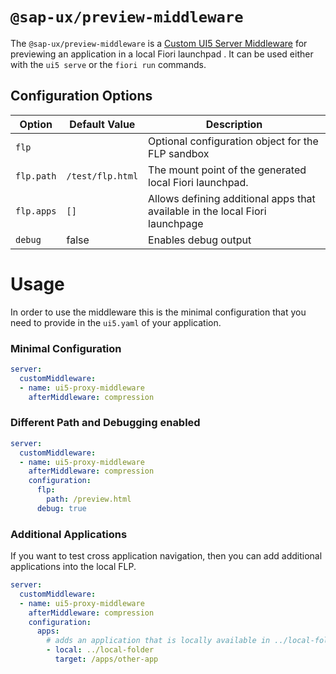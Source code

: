 #  `@sap-ux/preview-middleware`

The `@sap-ux/preview-middleware` is a [Custom UI5 Server Middleware](https://sap.github.io/ui5-tooling/pages/extensibility/CustomServerMiddleware) for previewing an application in a local Fiori launchpad . It can be used either with the `ui5 serve` or the `fiori run` commands.

## Configuration Options
| Option       | Default Value | Description |
| ------------ | ------------- | ----------- |
| `flp`        |               | Optional configuration object for the FLP sandbox |
| `flp.path`   | `/test/flp.html`   | The mount point of the generated local Fiori launchpad. |
| `flp.apps`   | `[]`          | Allows defining additional apps that available in the local Fiori launchpage |
| `debug`      | false         | Enables debug output |

# Usage
In order to use the middleware this is the minimal configuration that you need to provide in the `ui5.yaml` of your application.

### Minimal Configuration

```Yaml
server:
  customMiddleware:
  - name: ui5-proxy-middleware
    afterMiddleware: compression
```

### Different Path and Debugging enabled

```Yaml
server:
  customMiddleware:
  - name: ui5-proxy-middleware
    afterMiddleware: compression
    configuration:
      flp: 
        path: /preview.html
      debug: true
```

### Additional Applications
If you want to test cross application navigation, then you can add additional applications into the local FLP.

```Yaml
server:
  customMiddleware:
  - name: ui5-proxy-middleware
    afterMiddleware: compression
    configuration:
      apps: 
        # adds an application that is locally available in ../local-folder at /apps/other-app
        - local: ../local-folder
          target: /apps/other-app
```